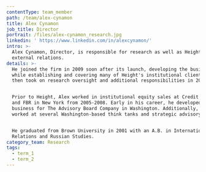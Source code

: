 ```yaml
---
contentType: team_member
path: /team/alex-cynamon
title: Alex Cynamon
job_title: Director
portrait: /files/alex-cynamon_research.jpg
linkedin: ' https://www.linkedin.com/in/alexcynamon/'
intro: >-
  Alex Cynamon, Director, is responsible for research as well as Height's
  external relations.
details: >-
  He joined the firm in 2009 soon after its launch, developing the business
  while establishing and covering many of Height's institutional clients, and
  then took on research oversight and additional responsibilities in 2013.


  Prior to Height, Alex worked in institutional equity sales at Credit Suisse
  and FBR in New York from 2005-2008. Early in his career, he developed new
  business for The Advisory Board Company in Washington. Additionally, Alex
  worked at several Washington-based think tanks and strategic advisory firms.


  He graduated from Brown University in 2001 with an A.B. in International
  Relations and Russian Studies.
category_team: Research
tags:
  - term_1
  - term_2
---
```


